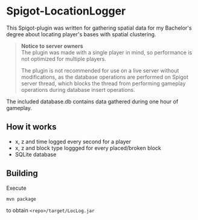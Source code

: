 # Spigot-LocationLogger

This Spigot-plugin was written for gathering spatial data for my Bachelor's degree about locating player's bases with spatial clustering.

> **Notice to server owners**  
> The plugin was made with a single player in mind, so performance is not optimized for multiple players.
>
> The plugin is not recommended for use on a live server without modifications, as the database operations are performed on Spigot server thread, which blocks the thread from performing gameplay operations during database insert operations.

The included database.db contains data gathered during one hour of gameplay.

## How it works

- x, z and time logged every second for a player
- x, z and block type loggged for every placed/broken block
- SQLite database

## Building

Execute
```
mvn package
```
to obtain `<repo>/target/LocLog.jar`
